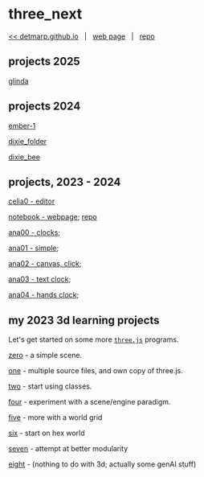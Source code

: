 # three_next

[<< detmarp.github.io](https://detmarp.github.io)
&nbsp; | &nbsp;
[web page](https://detmarp.github.io/three_next)
&nbsp; | &nbsp;
[repo](https://github.com/detmarp/three_next)

## projects 2025
[glinda](glinda/index.html)

## projects 2024
[ember-1](ember-1/index.html)

[dixie_folder](dixie_folder/index.html)

[dixie_bee](dixie_bee/index.html)

## projects, 2023 - 2024
[celia0 - editor](celia0/index.html)

[notebook - webpage](https://detmarp.github.io/notebook); [repo](https://github.com/detmarp/notebook)

[ana00 - clocks](ana00/index.html);

[ana01 - simple](ana01/index.html);

[ana02 - canvas, click](ana02/index.html);

[ana03 - text clock](ana03/index.html);

[ana04 - hands clock](ana04/index.html);

## my 2023 3d learning projects
Let's get started on some more [`three.js`](https://threejs.org/) programs.

[zero](zero/index.html) - a simple scene.

[one](one/index.html) - multiple source files, and own copy of three.js.

[two](two/index.html) - start using classes.

[four](four/index.html) - experiment with a scene/engine paradigm.

[five](five/index.html) - more with a world grid

[six](six/index.html) - start on hex world

[seven](seven/index.html) - attempt at better modularity

[eight](eight/index.html) - (nothing to do with 3d; actually some genAI stuff)
